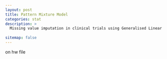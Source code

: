 ```yaml
---
layout: post
title: Pattern Mixture Model
categories: stat
description: >
  Missing value imputation in clinical trials using Generalised Linear Mixed Model(GLMM). 
  
sitemap: false
---
```

on hw file
